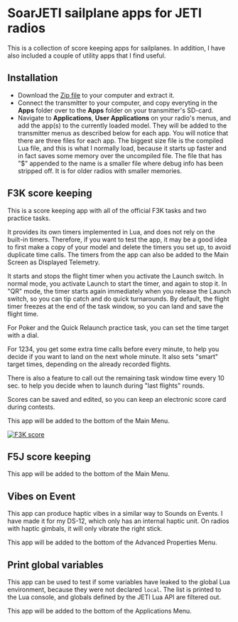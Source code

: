 # SoarJETI sailplane apps for JETI radios

This is a collection of score keeping apps for sailplanes. In addition, I have also included a couple of utility apps that I find useful.

## Installation

- Download the [Zip file](https://github.com/jfrickmann/SoarJETI/archive/refs/heads/main.zip) to your computer and extract it.
- Connect the transmitter to your computer, and copy everyting in the **Apps** folder over to the **Apps** folder on your transmitter's SD-card.
- Navigate to **Applications**, **User Applications** on your radio's menus, and add the app(s) to the currently loaded model. They will be added to the transmitter menus as described below for each app. You will notice that there are three files for each app. The biggest size file is the compiled Lua file, and this is what I normally load, because it starts up faster and in fact saves some memory over the uncompiled file. The file that has "$" appended to the name is a smaller file where debug info has been stripped off. It is for older radios with smaller memories.

## F3K score keeping

This is a score keeping app with all of the official F3K tasks and two practice tasks.

It provides its own timers implemented in Lua, and does not rely on the built-in timers. Therefore, if you want to test the app, it may be a good idea to first make a copy of your model and delete the timers you set up, to avoid duplicate time calls. The timers from the app can also be added to the Main Screen as Displayed Telemetry.

It starts and stops the flight timer when you activate the Launch switch. In normal mode, you activate Launch to start the timer, and again to stop it. In "QR" mode, the timer starts again immediately when you release the Launch switch, so you can tip catch and do quick turnarounds. By default, the flight timer freezes at the end of the task window, so you can land and save the flight time.

For Poker and the Quick Relaunch practice task, you can set the time target with a dial.

For 1234, you get some extra time calls before every minute, to help you decide if you want to land on the next whole minute. It also sets "smart" target times, depending on the already recorded flights.

There is also a feature to call out the remaining task window time every 10 sec. to help you decide when to launch during "last flights" rounds.

Scores can be saved and edited, so you can keep an electronic score card during contests.

This app will be added to the bottom of the Main Menu.

[![F3K score](http://img.youtube.com/vi/SAaVfNJSD7Y/hqdefault.jpg)](http://www.youtube.com/watch?v=SAaVfNJSD7Y "Click on the image to play Youtube video")

## F5J score keeping
This app will be added to the bottom of the Main Menu.

## Vibes on Event
This app can produce haptic vibes in a similar way to Sounds on Events. I have made it for my DS-12, which only has an internal haptic unit. On radios with haptic gimbals, it will only vibrate the right stick.

This app will be added to the bottom of the Advanced Properties Menu.

## Print global variables
This app can be used to test if some variables have leaked to the global Lua environment, because they were not declared `local`. The list is printed to the Lua console, and globals defined by the JETI Lua API are filtered out.

This app will be added to the bottom of the Applications Menu.
